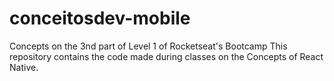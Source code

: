 # conceitosdev-mobile
Concepts on the 3nd part of Level 1 of Rocketseat's Bootcamp
This repository contains the code made during classes on the Concepts of React Native.
